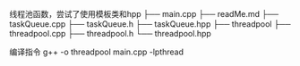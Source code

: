 线程池函数，尝试了使用模板类和hpp
├── main.cpp
├── readMe.md
├── taskQueue.cpp
├── taskQueue.h
├── taskQueue.hpp
├── threadpool
├── threadpool.cpp
├── threadpool.h
└── threadpool.hpp

编译指令
g++ -o threadpool main.cpp -lpthread
